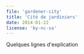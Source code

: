 ```yaml
---
file: 'gardener-city'
title: 'Cité de jardiniers'
date: 2014-01-22
license: 'by-nc-sa'
---
```


Quelques lignes d'explication
